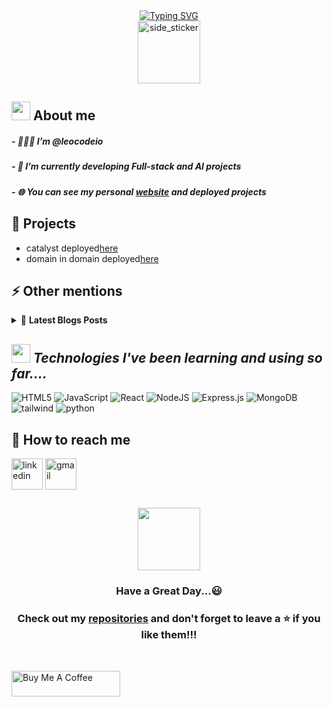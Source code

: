 <!-- Intro part -->
<div style="display: flex; align-items: center; justify-content: center; flex-direction: column; text-align: center;">
    <a href="https://git.io/typing-svg">
        <img src="https://readme-typing-svg.demolab.com/?lines=Hey+there+,+Harsha+Here!!!;Know+more+about+me+below!!!" alt="Typing SVG"/>
    </a>
    <img width="100px" height="100px" alt="side_sticker" src="https://media.giphy.com/media/TEnXkcsHrP4YedChhA/giphy.gif" />
</div>

<!-- About me -->
## <picture><img src = "https://github.com/7oSkaaa/7oSkaaa/blob/main/Images/about_me.gif?raw=true" width = 30px></picture> About me
<h5> - 👨🏽‍💻  I’m @leocodeio</h5>
<h5> - 🌱 I’m currently developing Full-stack and AI projects</h5>
<h5> - 🌐 You can see my personal <a href="https://portfolio-leocodeios-projects.vercel.app/">website</a> and deployed projects</h5>

<!-- About the Project -->
## :star2: Projects
- catalyst deployed[here](https://catalyst-com.vercel.app/)
- domain in domain deployed[here](https://catalyst-domain-in-domain.vercel.app/)

<!--
```text
🌞 Morning    315 commits    ██████████████████████░░░   94.65% 
🌆 Daytime    540 commits    ██████████████░░░░░░░░░░░   59.41% 
🌃 Evening    54 commits     █░░░░░░░░░░░░░░░░░░░░░░░░   5.94% 
🌙 Night      0 commits      ░░░░░░░░░░░░░░░░░░░░░░░░░   0.0%

```
-->

<!-- other mentions -->
## ⚡ Other mentions

<details>
    <summary>&#128240 <b>Latest Blogs Posts</b></summary><br/>
<!-- BLOG-POST-LIST:START -->
- [random](https://www.linkedin.com/in/sai-harsha-vardhan-pittada-8a9a74252/)
<!-- BLOG-POST-LIST:END -->

</details>


<!-- teach stacks -->
## <img src="https://media.giphy.com/media/iY8CRBdQXODJSCERIr/giphy.gif" width="30px">&nbsp;***Technologies I've been learning and using so far....***
<div>
  <img  alt="HTML5" src="https://img.shields.io/badge/html5-%23E34F26.svg?style=for-the-badge&logo=html5&logoColor=white"/>
<!--   <img  alt="CSS3" src="https://img.shields.io/badge/css3-%231572B6.svg?style=for-the-badge&logo=css3&logoColor=white"/> -->
  <img  alt="JavaScript" src="https://img.shields.io/badge/javascript-%23323330.svg?style=for-the-badge&logo=javascript&logoColor=%23F7DF1E"/>
  <img  alt="React" src="https://img.shields.io/badge/react-%2320232a.svg?style=for-the-badge&logo=react&logoColor=%2361DAFB"/>
<!--   <img  alt="Redux" src="https://img.shields.io/badge/redux-%23593d88.svg?style=for-the-badge&logo=redux&logoColor=white"/>   -->
<!--   <img  alt="vue" src="https://img.shields.io/badge/Vue.js-35495E?style=for-the-badge&logo=vue.js&logoColor=4FC08D"/>  -->
  <img  alt="NodeJS" src="https://img.shields.io/badge/node.js-%2343853D.svg?style=for-the-badge&logo=node-dot-js&logoColor=white"/>
  <img  alt="Express.js" src="https://img.shields.io/badge/express.js-%23404d59.svg?style=for-the-badge&logo=express&logoColor=%2361DAFB"/>
  <img  alt="MongoDB" src ="https://img.shields.io/badge/MongoDB-%234ea94b.svg?style=for-the-badge&logo=mongodb&logoColor=white"/>
<!--   <img  alt="sass" src ="https://img.shields.io/badge/Sass-CC6699?style=for-the-badge&logo=sass&logoColor=white"/> -->
  <img  alt="tailwind" src="https://img.shields.io/badge/Tailwind_CSS-38B2AC?style=for-the-badge&logo=tailwind-css&logoColor=white"/>
<!--   <img  alt="c" src ="https://img.shields.io/badge/C-00599C?style=for-the-badge&logo=c&logoColor=white"/> -->
<!--   <img  alt="java" src ="https://img.shields.io/badge/Java-ED8B00?style=for-the-badge&logo=java&logoColor=white"/> -->
<!--   <img  alt="spring" src ="https://img.shields.io/badge/Spring-6DB33F?style=for-the-badge&logo=spring&logoColor=white"/> -->
  <img  alt="python" src ="https://img.shields.io/badge/Python-14354C?style=for-the-badge&logo=python&logoColor=white"/>
<!--   <img  alt="aws" src ="https://img.shields.io/badge/Amazon_AWS-232F3E?style=for-the-badge&logo=amazon-aws&logoColor=white"/> -->
<!--   <img  alt="mui" src ="https://img.shields.io/badge/Material--UI-0081CB?style=for-the-badge&logo=material-ui&logoColor=white"/> -->
<!--   <img  alt="styledComponent" src ="https://img.shields.io/badge/styled--components-DB7093?style=for-the-badge&logo=styled-components&logoColor=white"/> -->
<!--   <img  alt="bootstrap" src ="https://img.shields.io/badge/Bootstrap-563D7C?style=for-the-badge&logo=bootstrap&logoColor=white"/> -->

</div>


<!-- reach me -->
## 🤝 How to reach me
<div id="user-content-toc">
  <!--icons and links-->
  <p align="left">
  <a href="https://www.linkedin.com/in/sai-harsha-vardhan-pittada-8a9a74252/" target="blank"><img align="center" src="https://user-images.githubusercontent.com/88904952/234979284-68c11d7f-1acc-4f0c-ac78-044e1037d7b0.png" alt="linkedin" height="50" width="50" /></a>
  <a href="mailto:name@rapidtables.com" target="blank"><img align="center" src="https://github.com/Mo-Alsehli/Mo-Alsehli/assets/98949843/6d935082-a6bb-4f5d-be13-87b821d8421c" alt="gmail" height="50" width="50"  /></a>
<!--   <a href="discordapp.com/users/muhammed_mgdi" target="blank"><img align="center" src="https://user-images.githubusercontent.com/88904952/234982627-019fd336-6248-453c-9b05-97c13fd1d207.png" alt="discord" height="50" width="50" /></a> -->
  </p>
  </div>

<!-- End card --->
## 
<picture>
    <div align="center">
    <img src="https://media.giphy.com/media/O51MQ3DduOcGW6ofR3/giphy.gif" width="100" height="100" frameborder="0" class="giphy-embed" allowfullscreen />
  </div>
</picture>
<!--   <img src="https://media.giphy.com/media/LnQjpWaON8nhr21vNW/giphy.gif" width="60">  -->
  <div align="center"><h3>Have a Great Day...😃</h3> <h3>Check out my <a href="https://github.com/leocodeio?tab=repositories">repositories</a> and
don't forget to leave a ⭐ if you like them!!!</h3></div>

<br>

<a href="https://www.buymeacoffee.com/leocodeio" target="_blank"><img src="https://cdn.buymeacoffee.com/buttons/default-orange.png" alt="Buy Me A Coffee" height="41" width="174"></a>

<!---
leocodeio/leocodeio is a ✨ special ✨ repository because its `README.md` (this file) appears on your GitHub profile.
You can click the Preview link to take a look at your changes.
--->
